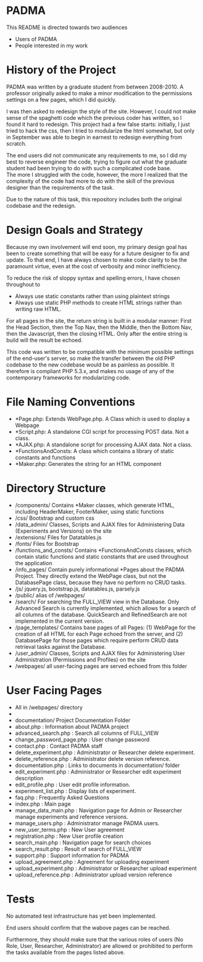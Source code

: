 PADMA
=====

This README is directed towards two audiences
* Users of PADMA
* People interested in my work

History of the Project
======================

PADMA was written by a graduate student from between 2008-2010.
A professor originally asked to make a minor modification to the permissions settings on a few pages, which I did quickly.  

I was then asked to redesign the style of the site.  However, I could not make sense of the spaghetti code which the previous coder has written,
so I found it hard to redesign.  This project had a few false starts:  initially, I just tried to hack the css, then I tried to modularize the html somewhat,
but only in September was able to begin in earnest to redesign everything from scratch.

The end users did not communicate any requirements to me, so I did my best to reverse engineer the code, 
trying to figure out what the graduate student had been trying to do with such a complicated code base.  
The more I struggled with the code, however, the more I realized that the complexity of the code had more
to do with the skill of the previous designer than the requirements of the task.

Due to the nature of this task, this repository includes both the original codebase and the redesign.

Design Goals and Strategy
=========================

Because my own involvement will end soon, my primary design goal has been to create something that will be easy for a future designer to fix and update.  To that end, I have always chosen to make code clarity to be the paramount virtue, even at the cost of verbosity and minor inefficiency.  

To reduce the risk of sloppy syntax and spelling errors, I have chosen throughout to 
* Always use static constants rather than using plaintext strings
* Always use static PHP methods to create HTML strings rather than writing raw HTML.

For all pages in the site, the return string is built in a modular manner: First the Head Section, then the Top Nav, then the Middle, then the Bottom Nav, then the Javascript, then the closing HTML.  Only after the entire string is build will the result be echoed.


This code was written to be compatible with the minimum possible settings of the end-user's server, so make the transfer between the old PHP codebase to the new codebase would be as painless as possible.  It therefore is compliant PHP 5.3.x, and makes no usage of any of the contemporary frameworks for modularizing code.


File Naming Conventions
=======================

*  *Page.php:  Extends WebPage.php.  A Class which is used to display a Webpage
*  *Script.php:  A standalone CGI script for processing POST data.  Not a class.
*  *AJAX.php:  A standalone script for processing AJAX data.   Not a class.
*  *FunctionsAndConsts:  A class which contains a library of static constants and functions
*  *Maker.php:  Generates the string for an HTML component

Directory Structure
===================


* /components/ Contains *Maker classes, which generate HTML, including HeaderMaker, FooterMaker, using static functions
* /css/ Bootstrap and custom css
* /data_admin/ Classes, Scripts and AJAX files for Administering Data (Experiments and Versions) on the site
* /extensions/ Files for Datatables.js
* /fonts/ Files for Bootstrap
* /functions_and_consts/ Contains *FunctionsAndConsts classes, which contain static functions and static constants that are used throughout the application
* /info_pages/  Contain purely informational *Pages about the PADMA Project.  They directly extend the WebPage class, but not the DatabasePage class, because they have no perform no CRUD tasks.
* /js/ jquery.js, bootstrap.js, datatables.js, parsely.js
* /public/ alias of /webpages/
* /search/ For searching the FULL_VIEW view in the Database.  Only Advanced Search is currently implemented, which allows for a  search of all columns of the database.  QuickSearch and RefinedSearch are not implemented in the current version.  
* /page_templates/  Contains base pages of all Pages: (1) WebPage for the creation of all HTML for each Page echoed from the server, and (2) DatabasePage for those pages which require perform CRUD data retrieval tasks against the Database.
* /user_admin/ Classes, Scripts and AJAX files for Administering User Administration (Permissions and Profiles) on the site
* /webpages/  all user-facing pages are served echoed from this folder 


User Facing Pages
=================
* All in /webpages/ directory 
* 
* documentation/  Project Documentation Folder
* about.php	: Information about PADMA project
* advanced_search.php	: Search all columns of FULL_VIEW
* change_password_page.php	: User change password
* contact.php	: Contact PADMA staff
* delete_experiment.php	: Administrator or Researcher delete experiment.
* delete_reference.php	: Administrator delete version reference.
* documentation.php	: Links to documents in documentation/ folder
* edit_experiment.php :  Administrator or Researcher edit experiment description
* edit_profile.php	: User edit profile information.
* experiment_list.php	: Display lists of experiment.
* faq.php	: Frequently Asked Questions
* index.php	: Main page
* manage_data_main.php : Navigation page for Admin or Researcher manage experiments and reference versions.	
* manage_users.php	: Administrator manage PADMA users.
* new_user_terms.php	: New User agreement
* registration.php	: New User profile creation
* search_main.php	: Navigation page for search choices 
* search_result.php	: Result of search of FULL_VIEW 
* support.php	: Support information for PADMA
* upload_agreement.php : Agreement for uploading experiment
* upload_experiment.php	: Administrator or Researcher upload experiment
* upload_reference.php	: Administrator upload version reference

Tests
=====
No automated test infrastructure has yet been implemented.

End users should confirm that the wabove pages can be reached.

Furthermore, they should make sure that the various roles of users (No Role, User, Researcher, Administrator) are allowed or prohibited to perform the tasks available from the pages listed above.  
 
